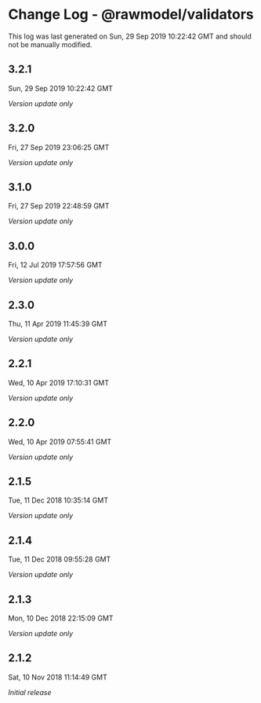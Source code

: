 # Change Log - @rawmodel/validators

This log was last generated on Sun, 29 Sep 2019 10:22:42 GMT and should not be manually modified.

## 3.2.1
Sun, 29 Sep 2019 10:22:42 GMT

*Version update only*

## 3.2.0
Fri, 27 Sep 2019 23:06:25 GMT

*Version update only*

## 3.1.0
Fri, 27 Sep 2019 22:48:59 GMT

*Version update only*

## 3.0.0
Fri, 12 Jul 2019 17:57:56 GMT

*Version update only*

## 2.3.0
Thu, 11 Apr 2019 11:45:39 GMT

*Version update only*

## 2.2.1
Wed, 10 Apr 2019 17:10:31 GMT

*Version update only*

## 2.2.0
Wed, 10 Apr 2019 07:55:41 GMT

*Version update only*

## 2.1.5
Tue, 11 Dec 2018 10:35:14 GMT

*Version update only*

## 2.1.4
Tue, 11 Dec 2018 09:55:28 GMT

*Version update only*

## 2.1.3
Mon, 10 Dec 2018 22:15:09 GMT

*Version update only*

## 2.1.2
Sat, 10 Nov 2018 11:14:49 GMT

*Initial release*

